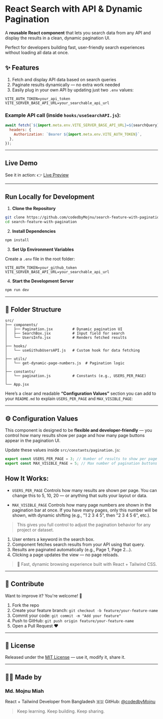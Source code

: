 # React Search with API & Dynamic Pagination

A **reusable React component** that lets you search data from any API and display the results in a clean, dynamic pagination UI.

Perfect for developers building fast, user-friendly search experiences without loading all data at once.

## ✨ Features

1. Fetch and display API data based on search queries
2. Paginate results dynamically — no extra work needed
3. Easily plug in your own API by updating just two `.env` values:

```env
VITE_AUTH_TOKEN=your_api_token
VITE_SERVER_BASE_API_URL=your_searchable_api_url
```

### Example API call (inside `hooks/useSearchAPI.js`):

```js
await fetch(`${import.meta.env.VITE_SERVER_BASE_API_URL}=${searchQuery}`, {
  headers: {
    Authorization: `Bearer ${import.meta.env.VITE_AUTH_TOKEN}`,
  },
});
```

---

## Live Demo

See it in action:
👉 [Live Preview](https://search-and-pagination-olive.vercel.app/)

---

## Run Locally for Development

1. **Clone the Repository**

```bash
git clone https://github.com/codedbyMojnu/search-feature-with-pagination.git
cd search-feature-with-pagination
```

2. **Install Dependencies**

```bash
npm install
```

3. **Set Up Environment Variables**

Create a `.env` file in the root folder:

```env
VITE_AUTH_TOKEN=your_github_token
VITE_SERVER_BASE_API_URL=your_searchable_api_url
```

4. **Start the Development Server**

```bash
npm run dev
```

---

## 📁 Folder Structure

```
src/
├── components/
│   ├── Pagination.jsx         # Dynamic pagination UI
│   ├── SearchBox.jsx          # Input field for search
│   └── UsersInfo.jsx          # Renders fetched results
│
├── hooks/
│   └── useGithubUsersAPI.js   # Custom hook for data fetching
│
├── utils/
│   └── get-dynamic-page-numbers.js  # Pagination logic
│
├── constants/
│   └── pagination.js          # Constants (e.g., USERS_PER_PAGE)
│
└── App.jsx
```

Here’s a clear and readable **“Configuration Values”** section you can add to your `README.md` to explain `USERS_PER_PAGE` and `MAX_VISIBLE_PAGE`:

---

## ⚙️ Configuration Values

This component is designed to be **flexible and developer-friendly** — you control how many results show per page and how many page buttons appear in the pagination UI.

Update these values inside `src/constants/pagination.js`:

```js
export const USERS_PER_PAGE = 3; // Number of results to show per page
export const MAX_VISIBLE_PAGE = 5; // Max number of pagination buttons visible at a time
```

## How It Works:

- `USERS_PER_PAGE`
  Controls how many results are shown per page. You can change this to 5, 10, 20 — or anything that suits your layout or data.

- `MAX_VISIBLE_PAGE`
  Controls how many page numbers are shown in the pagination bar at once. If you have many pages, only this number will be shown, with dynamic shifting (e.g., "1 2 3 4 5", then "2 3 4 5 6", etc.).

> This gives you full control to adjust the pagination behavior for any project or dataset.

1. User enters a keyword in the search box.
2. Component fetches search results from your API using that query.
3. Results are paginated automatically (e.g., Page 1, Page 2...).
4. Clicking a page updates the view — no page reloads.

> 🔄 Fast, dynamic browsing experience built with React + Tailwind CSS.

---

## 🤝 Contribute

Want to improve it? You're welcome! 🚀

1. Fork the repo
2. Create your feature branch:
   `git checkout -b feature/your-feature-name`
3. Commit your code:
   `git commit -m "Add your feature"`
4. Push to GitHub:
   `git push origin feature/your-feature-name`
5. Open a Pull Request ❤️

---

## 📄 License

Released under the [MIT License](/LICENSE) — use it, modify it, share it.

---

## 👨‍💻 Made by

### **Md. Mojnu Miah**

React + Tailwind Developer from Bangladesh 🇧🇩
GitHub: [@codedbyMojnu](https://github.com/codedbyMojnu)

> Keep learning. Keep building. Keep sharing.
